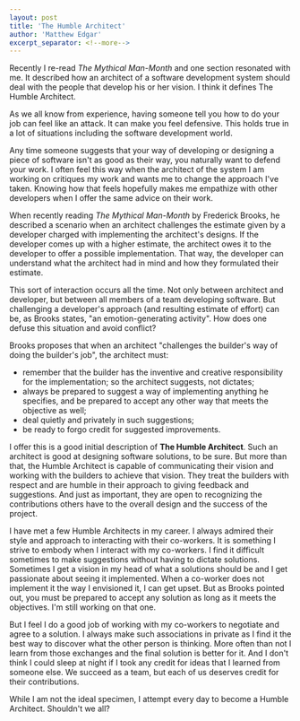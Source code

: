 ```yaml
---
layout: post
title: 'The Humble Architect'
author: 'Matthew Edgar'
excerpt_separator: <!--more-->
---
```

 
Recently I re-read _The Mythical Man-Month_ and one section resonated with me. It described how an architect of a software development system should deal with the people that develop his or her vision. I think it defines The Humble Architect.

<!--more-->

As we all know from experience, having someone tell you how to do your job can feel like an attack. It can make you feel defensive. This holds true in a lot of situations including the software development world.

Any time someone suggests that your way of developing or designing a piece of software isn't as good as their way, you naturally want to defend your work. I often feel this way when the architect of the system I am working on critiques my work and wants me to change the approach I've taken. Knowing how that feels hopefully makes me empathize with other developers when I offer the same advice on their work.

When recently reading _The Mythical Man-Month_ by Frederick Brooks, he described a scenario when an architect challenges the estimate given by a developer charged with implementing the architect's designs. If the developer comes up with a higher estimate, the architect owes it to the developer to offer a possible implementation. That way, the developer can understand what the architect had in mind and how they formulated their estimate.

This sort of interaction occurs all the time. Not only between architect and developer, but between all members of a team developing software. But challenging a developer's approach (and resulting estimate of effort) can be, as Brooks states, "an emotion-generating activity". How does one defuse this situation and avoid conflict?

Brooks proposes that when an architect "challenges the builder's way of doing the builder's job", the architect must: 

- remember that the builder has the inventive and creative responsibility for the implementation; so the architect suggests, not dictates;
- always be prepared to suggest a way of implementing anything he specifies, and be prepared to accept any other way that meets the objective as well;
- deal quietly and privately in such suggestions;
- be ready to forgo credit for suggested improvements.

I offer this is a good initial description of **The Humble Architect**. Such an architect is good at designing software solutions, to be sure. But more than that, the Humble Architect is capable of communicating their vision and working with the builders to achieve that vision. They treat the builders with respect and are humble in their approach to giving feedback and suggestions. And just as important, they are open to recognizing the contributions others have to the overall design and the success of the project.

I have met a few Humble Architects in my career. I always admired their style and approach to interacting with their co-workers. It is something I strive to embody when I interact with my co-workers. I find it difficult sometimes to make suggestions without having to dictate solutions. Sometimes I get a vision in my head of what a solutions should be and I get passionate about seeing it implemented. When a co-worker does not implement it the way I envisioned it, I can get upset. But as Brooks pointed out, you must be prepared to accept any solution as long as it meets the objectives. I'm still working on that one. 

But I feel I do a good job of working with my co-workers to negotiate and agree to a solution. I always make such associations in private as I find it the best way to discover what the other person is thinking. More often than not I learn from those exchanges and the final solution is better for it. And I don't think I could sleep at night if I took any credit for ideas that I learned from someone else. We succeed as a team, but each of us deserves credit for their contributions.

While I am not the ideal specimen, I attempt every day to become a Humble Architect. Shouldn't we all? 
